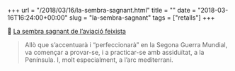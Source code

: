 +++
url = "/2018/03/16/la-sembra-sagnant.html"
title = ""
date = "2018-03-16T16:24:00+00:00"
slug = "la-sembra-sagnant"
tags = ["retalls"]
+++

📎 [La sembra sagnant de l’aviació feixista](https://www.eltemps.cat/article/3548/la-sembra-sagnant-de-laviacio-feixista)

> Allò que s’accentuarà i “perfeccionarà” en la Segona Guerra Mundial, va començar a provar-se, i a practicar-se amb assiduïtat, a la Península. I, molt especialment, a l’arc mediterrani.

